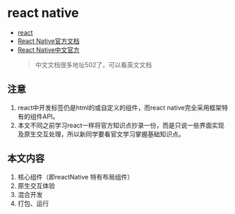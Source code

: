 # react native

- [react](../react/)
- [React Native官方文档](https://reactnative.dev/docs/getting-started)  
- [React Native中文官方](https://reactnative.cn/)
    >中文文档很多地址502了，可以看英文文档

## 注意

1. react中开发标签仍是html的或自定义的组件，而react native完全采用框架特有的组件API。
2. 本文不同之前学习react一样将官方知识点抄录一份，而是只说一些界面实现及原生交互处理，所以新同学要看官文学习掌握基础知识点。

## 本文内容

1. 核心组件（即reactNative 特有布局组件）
2. 原生交互体验
3. 混合开发
4. 打包、运行
